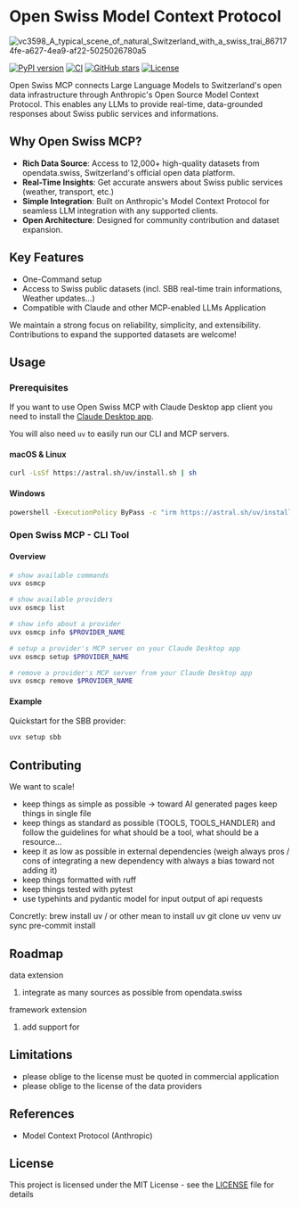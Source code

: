 # Open Swiss Model Context Protocol

![vc3598_A_typical_scene_of_natural_Switzerland_with_a_swiss_trai_867174fe-a627-4ea9-af22-5025026780a5](https://github.com/user-attachments/assets/7f105fa3-1db4-411b-aee4-448e268fc0a6)

[![PyPI version](https://badge.fury.io/py/osmcp.svg)](https://badge.fury.io/py/osmcp)
[![CI](https://github.com/grll/OpenSwissMCP/actions/workflows/ci.yml/badge.svg)](https://github.com/grll/OpenSwissMCP/actions/workflows/ci.yml)
[![GitHub stars](https://img.shields.io/github/stars/grll/OpenSwissMCP.svg)](https://github.com/grll/OpenSwissMCP/stargazers)
[![License](https://img.shields.io/github/license/grll/OpenSwissMCP.svg)](https://github.com/grll/OpenSwissMCP/blob/main/LICENSE)

<!--
[![Downloads](https://pepy.tech/badge/osmcp)](https://pepy.tech/project/osmcp)
-->

Open Swiss MCP connects Large Language Models to Switzerland's open data infrastructure through Anthropic's Open Source Model Context Protocol. This enables any LLMs to provide real-time, data-grounded responses about Swiss public services and informations.

## Why Open Swiss MCP?

- **Rich Data Source**: Access to 12,000+ high-quality datasets from opendata.swiss, Switzerland's official open data platform.
- **Real-Time Insights**: Get accurate answers about Swiss public services (weather, transport, etc.)
- **Simple Integration**: Built on Anthropic's Model Context Protocol for seamless LLM integration with any supported clients.
- **Open Architecture**: Designed for community contribution and dataset expansion.

## Key Features

- One-Command setup
- Access to Swiss public datasets (incl. SBB real-time train informations, Weather updates...)
- Compatible with Claude and other MCP-enabled LLMs Application

We maintain a strong focus on reliability, simplicity, and extensibility. Contributions to expand the supported datasets are welcome!

## Usage

### Prerequisites

If you want to use Open Swiss MCP with Claude Desktop app client you need to install the [Claude Desktop app](https://claude.ai/download).

You will also need `uv` to easily run our CLI and MCP servers.

#### macOS & Linux

```bash
curl -LsSf https://astral.sh/uv/install.sh | sh
```

#### Windows

```bash
powershell -ExecutionPolicy ByPass -c "irm https://astral.sh/uv/install.ps1 | iex"
```

### Open Swiss MCP - CLI Tool

#### Overview

```bash
# show available commands
uvx osmcp 

# show available providers
uvx osmcp list

# show info about a provider
uvx osmcp info $PROVIDER_NAME

# setup a provider's MCP server on your Claude Desktop app
uvx osmcp setup $PROVIDER_NAME

# remove a provider's MCP server from your Claude Desktop app
uvx osmcp remove $PROVIDER_NAME
```

#### Example

Quickstart for the SBB provider:

```bash
uvx setup sbb
```

## Contributing

We want to scale!

* keep things as simple as possible -> toward AI generated pages keep things in single file
* keep things as standard as possible (TOOLS, TOOLS_HANDLER) and follow the guidelines for what should be a tool, what should be a resource...
* keep it as low as possible in external dependencies (weigh always pros / cons of integrating a new dependency with always a bias toward not adding it)
* keep things formatted with ruff
* keep things tested with pytest
* use typehints and pydantic model for input output of api requests

Concretly:
brew install uv / or other mean to install uv
git clone
uv venv
uv sync
pre-commit install
## Roadmap

data extension
1. integrate as many sources as possible from opendata.swiss

framework extension
1. add support for 

## Limitations
* please oblige to the license must be quoted in commercial application
* please oblige to the license of the data providers

## References
* Model Context Protocol (Anthropic)

## License

This project is licensed under the MIT License - see the [LICENSE](LICENSE) file for details
